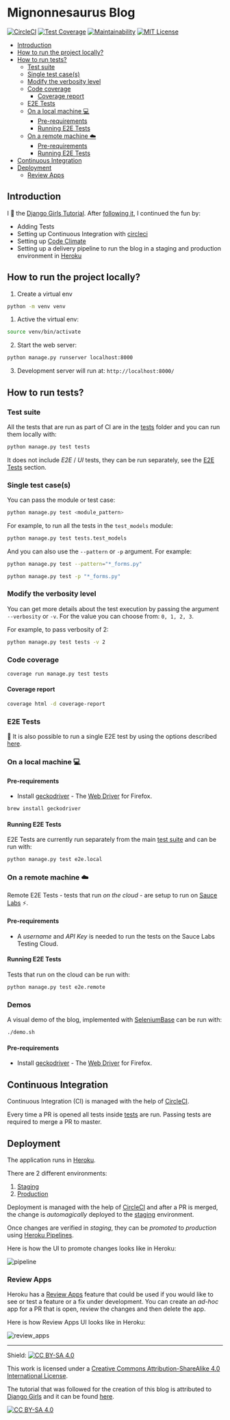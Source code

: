 # Mignonnesaurus Blog

[![CircleCI](https://circleci.com/gh/eliflores/mignonnesaurus-blog.svg?style=svg)](https://circleci.com/gh/eliflores/mignonnesaurus-blog)
[![Test Coverage](https://api.codeclimate.com/v1/badges/6ed84ae41b3695a8af27/test_coverage)](https://codeclimate.com/github/eliflores/mignonnesaurus-blog/test_coverage)
[![Maintainability](https://api.codeclimate.com/v1/badges/6ed84ae41b3695a8af27/maintainability)](https://codeclimate.com/github/eliflores/mignonnesaurus-blog/maintainability)
[![MIT License](https://img.shields.io/badge/License-MIT-blue.svg)](LICENSE)


- [Introduction](#Introduction)
- [How to run the project locally?](#How-to-run-the-project-locally)
- [How to run tests?](#How-to-run-tests)
  - [Test suite](#Test-suite)
  - [Single test case(s)](#Single-test-cases)
  - [Modify the verbosity level](#Modify-the-verbosity-level)
  - [Code coverage](#Code-coverage)
    - [Coverage report](#Coverage-report)
  - [E2E Tests](#E2E-Tests)
  - [On a local machine :computer:](#On-a-local-machine-computer)
    - [Pre-requirements](#Pre-requirements)
    - [Running E2E Tests](#Running-E2E-Tests)
  - [On a remote machine :cloud:](#On-a-remote-machine-cloud)
    - [Pre-requirements](#Pre-requirements-1)
    - [Running E2E Tests](#Running-E2E-Tests-1)
- [Continuous Integration](#Continuous-Integration)
- [Deployment](#Deployment)
  - [Review Apps](#Review-Apps)

## Introduction

I :yellow_heart: the [Django Girls Tutorial](https://tutorial.djangogirls.org/en/). After [following it](https://github.com/mignonnesaurus/my-first-blog), I continued the fun by:
* Adding Tests 
* Setting up Continuous Integration with [circleci](https://circleci.com/)
* Setting up [Code Climate](https://codeclimate.com/)
* Setting up a delivery pipeline to run the blog in a staging and production environment in [Heroku](https://www.heroku.com/)

## How to run the project locally?
1. Create a virtual env
```bash
python -m venv venv
```

1. Active the virtual env:
```bash
source venv/bin/activate
```

2. Start the web server:
```bash
python manage.py runserver localhost:8000
```

3. Development server will run at: `http://localhost:8000/`

## How to run tests?

### Test suite

All the tests that are run as part of CI are in the [tests](tests) folder and you can run them locally with:

```bash
python manage.py test tests
```

It does not include _E2E_ / _UI_ tests, they can be run separately, see the [E2E Tests](#e2e-tests) section.

### Single test case(s)

You can pass the module or test case:

```bash
python manage.py test <module_pattern> 
```

For example, to run all the tests in the `test_models` module:

```bash
python manage.py test tests.test_models
```

And you can also use the `--pattern` or `-p` argument. For example:

```bash
python manage.py test --pattern="*_forms.py"
```

```bash
python manage.py test -p "*_forms.py"
```

### Modify the verbosity level 

You can get more details about the test execution by passing the argument `--verbosity` or `-v`. For the value you can choose from: `0, 1, 2, 3`.

For example, to pass verbosity of 2: 
```bash
python manage.py test tests -v 2
```

### Code coverage

```bash
coverage run manage.py test tests
```

#### Coverage report

```bash
coverage html -d coverage-report
```

### E2E Tests 

:mag_right: It is also possible to run a single E2E test by using the options described [here](#single-test-cases).

### On a local machine :computer:

#### Pre-requirements

* Install [geckodriver](https://github.com/mozilla/geckodriver) - The [Web Driver](https://developer.mozilla.org/en-US/docs/Web/WebDriver) for Firefox.

```bash
brew install geckodriver
```

#### Running E2E Tests 

E2E Tests are currently run separately from the main [test suite](#how-to-run-tests) and can be run with:

```bash
python manage.py test e2e.local
```

### On a remote machine :cloud:

Remote E2E Tests - tests that run _on the cloud_ - are setup to run on [Sauce Labs](https://saucelabs.com/) :zap:.

#### Pre-requirements

* A _username_ and _API Key_ is needed to run the tests on the Sauce Labs Testing Cloud. 

#### Running E2E Tests 

Tests that run on the cloud can be run with:

```bash
python manage.py test e2e.remote
```

### Demos

A visual demo of the blog, implemented with [SeleniumBase](https://pypi.org/project/seleniumbase/) can be run with:

```bash
./demo.sh
```

#### Pre-requirements

* Install [geckodriver](https://github.com/mozilla/geckodriver) - The [Web Driver](https://developer.mozilla.org/en-US/docs/Web/WebDriver) for Firefox.

## Continuous Integration

Continuous Integration (CI) is managed with the help of [CircleCI](https://app.circleci.com/pipelines/github/eliflores/mignonnesaurus-blog).

Every time a PR is opened all tests inside [tests](tests) are run. Passing tests are required to merge a PR to master.

## Deployment

The application runs in [Heroku](https://heroku.com/).

There are 2 different environments:

1. [Staging](https://mignonnesaurus-staging.herokuapp.com/)
2. [Production](https://mignonnesaurus.herokuapp.com/)

Deployment is managed with the help of [CircleCI](https://circleci.com/gh/mignonnesaurus/mignonnesaurus-blog) and after a PR is merged, the change is _automagically_ deployed to the [staging](https://mignonnesaurus-staging.herokuapp.com/) environment. 

Once changes are verified in _staging_, they can be _promoted_ to _production_ using [Heroku Pipelines](https://devcenter.heroku.com/articles/pipelines).

Here is how the UI to promote changes looks like in Heroku: 

![pipeline](https://user-images.githubusercontent.com/615127/60803185-ef09f500-a17a-11e9-9b84-5eebe0189381.png)

### Review Apps 

Heroku has a [Review Apps](https://devcenter.heroku.com/articles/github-integration-review-apps) feature that could be used if you would like to see or test a feature or a fix under development. 
You can create an _ad-hoc_ app for a PR that is open, review the changes and then delete the app. 

Here is how Review Apps UI looks like in Heroku: 

![review_apps](https://user-images.githubusercontent.com/615127/60805001-2ed2db80-a17f-11e9-9f43-723592b9ed21.png)

---
Shield: [![CC BY-SA 4.0][cc-by-sa-shield]][cc-by-sa]

This work is licensed under a
[Creative Commons Attribution-ShareAlike 4.0 International License][cc-by-sa].

The tutorial that was followed for the creation of this blog is attributed to [Django Girls](https://djangogirls.org/) and it can be found [here](https://tutorial.djangogirls.org/).

[![CC BY-SA 4.0][cc-by-sa-image]][cc-by-sa]

[cc-by-sa]: http://creativecommons.org/licenses/by-sa/4.0/
[cc-by-sa-image]: https://licensebuttons.net/l/by-sa/4.0/88x31.png
[cc-by-sa-shield]: https://img.shields.io/badge/License-CC%20BY--SA%204.0-lightgrey.svg
